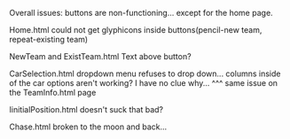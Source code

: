 Overall issues:
  buttons are non-functioning... except for the home page.


Home.html
	could not get glyphicons inside buttons(pencil-new team, repeat-existing team)

NewTeam and ExistTeam.html
	Text above button?

CarSelection.html
	dropdown menu refuses to drop down...
	columns inside of the car options aren't working? I have no clue why...
	^^^ same issue on the TeamInfo.html page
  
IinitialPosition.html
  doesn't suck that bad?
  
Chase.html
  broken to the moon and back...
